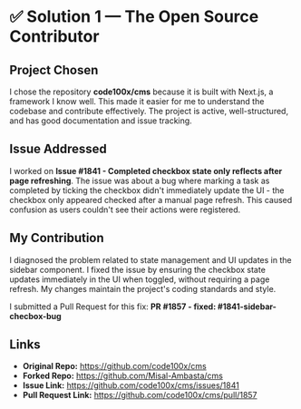 # ✅ Solution 1 — The Open Source Contributor

## Project Chosen

I chose the repository **code100x/cms** because it is built with Next.js, a framework I know well. This made it easier for me to understand the codebase and contribute effectively. The project is active, well-structured, and has good documentation and issue tracking.

## Issue Addressed

I worked on **Issue #1841 - Completed checkbox state only reflects after page refreshing**. The issue was about a bug where marking a task as completed by ticking the checkbox didn't immediately update the UI - the checkbox only appeared checked after a manual page refresh. This caused confusion as users couldn't see their actions were registered.

## My Contribution

I diagnosed the problem related to state management and UI updates in the sidebar component. I fixed the issue by ensuring the checkbox state updates immediately in the UI when toggled, without requiring a page refresh. My changes maintain the project's coding standards and style.

I submitted a Pull Request for this fix: **PR #1857 - fixed: #1841-sidebar-checbox-bug**

## Links

- **Original Repo:** https://github.com/code100x/cms
- **Forked Repo:** https://github.com/Misal-Ambasta/cms
- **Issue Link:** https://github.com/code100x/cms/issues/1841
- **Pull Request Link:** https://github.com/code100x/cms/pull/1857